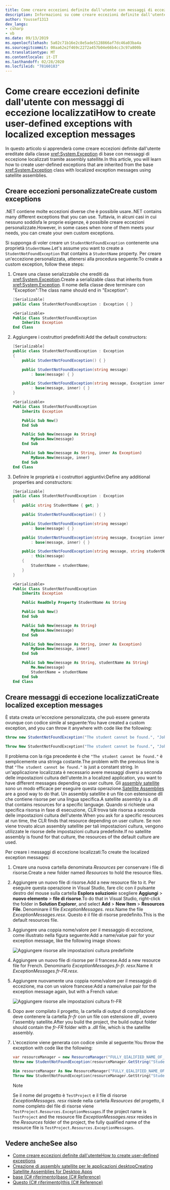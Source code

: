 ```yaml
---
title: Come creare eccezioni definite dall'utente con messaggi di eccezione localizzati
description: Informazioni su come creare eccezioni definite dall'utente con messaggi di eccezione localizzati
author: Youssef1313
dev_langs:
- csharp
- vb
ms.date: 09/13/2019
ms.openlocfilehash: 5a02c71b16e2c8e5ade5128866af7dc46a03ba4a
ms.sourcegitcommit: 00aa62e2f469c2272a457b04e66b4cc3c97a800b
ms.translationtype: MT
ms.contentlocale: it-IT
ms.lasthandoff: 02/28/2020
ms.locfileid: "78160183"
---
```

# <a name="how-to-create-user-defined-exceptions-with-localized-exception-messages"></a><span data-ttu-id="382c6-103">Come creare eccezioni definite dall'utente con messaggi di eccezione localizzati</span><span class="sxs-lookup"><span data-stu-id="382c6-103">How to create user-defined exceptions with localized exception messages</span></span>

<span data-ttu-id="382c6-104">In questo articolo si apprenderà come creare eccezioni definite dall'utente ereditate dalla classe <xref:System.Exception> di base con messaggi di eccezione localizzati tramite assembly satellite.</span><span class="sxs-lookup"><span data-stu-id="382c6-104">In this article, you will learn how to create user-defined exceptions that are inherited from the base <xref:System.Exception> class with localized exception messages using satellite assemblies.</span></span>

## <a name="create-custom-exceptions"></a><span data-ttu-id="382c6-105">Creare eccezioni personalizzate</span><span class="sxs-lookup"><span data-stu-id="382c6-105">Create custom exceptions</span></span>

<span data-ttu-id="382c6-106">.NET contiene molte eccezioni diverse che è possibile usare.</span><span class="sxs-lookup"><span data-stu-id="382c6-106">.NET contains many different exceptions that you can use.</span></span> <span data-ttu-id="382c6-107">Tuttavia, in alcuni casi in cui nessuno soddisfa le proprie esigenze, è possibile creare eccezioni personalizzate.</span><span class="sxs-lookup"><span data-stu-id="382c6-107">However, in some cases when none of them meets your needs, you can create your own custom exceptions.</span></span>

<span data-ttu-id="382c6-108">Si supponga di voler creare un `StudentNotFoundException` contenente una proprietà `StudentName`.</span><span class="sxs-lookup"><span data-stu-id="382c6-108">Let's assume you want to create a `StudentNotFoundException` that contains a `StudentName` property.</span></span>
<span data-ttu-id="382c6-109">Per creare un'eccezione personalizzata, attenersi alla procedura seguente:</span><span class="sxs-lookup"><span data-stu-id="382c6-109">To create a custom exception, follow these steps:</span></span>

1. <span data-ttu-id="382c6-110">Creare una classe serializzabile che erediti da <xref:System.Exception>.</span><span class="sxs-lookup"><span data-stu-id="382c6-110">Create a serializable class that inherits from <xref:System.Exception>.</span></span> <span data-ttu-id="382c6-111">Il nome della classe deve terminare con "Exception":</span><span class="sxs-lookup"><span data-stu-id="382c6-111">The class name should end in "Exception":</span></span>

    ```csharp
    [Serializable]
    public class StudentNotFoundException : Exception { }
    ```

    ```vb
    <Serializable>
    Public Class StudentNotFoundException
        Inherits Exception
    End Class
    ```

1. <span data-ttu-id="382c6-112">Aggiungere i costruttori predefiniti:</span><span class="sxs-lookup"><span data-stu-id="382c6-112">Add the default constructors:</span></span>

    ```csharp
    [Serializable]
    public class StudentNotFoundException : Exception
    {
        public StudentNotFoundException() { }

        public StudentNotFoundException(string message)
            : base(message) { }

        public StudentNotFoundException(string message, Exception inner)
            : base(message, inner) { }
    }
    ```

    ```vb
    <Serializable>
    Public Class StudentNotFoundException
        Inherits Exception

        Public Sub New()
        End Sub

        Public Sub New(message As String)
            MyBase.New(message)
        End Sub

        Public Sub New(message As String, inner As Exception)
            MyBase.New(message, inner)
        End Sub
    End Class
    ```

1. <span data-ttu-id="382c6-113">Definire le proprietà e i costruttori aggiuntivi:</span><span class="sxs-lookup"><span data-stu-id="382c6-113">Define any additional properties and constructors:</span></span>

    ```csharp
    [Serializable]
    public class StudentNotFoundException : Exception
    {
        public string StudentName { get; }

        public StudentNotFoundException() { }

        public StudentNotFoundException(string message)
            : base(message) { }

        public StudentNotFoundException(string message, Exception inner)
            : base(message, inner) { }

        public StudentNotFoundException(string message, string studentName)
            : this(message)
        {
            StudentName = studentName;
        }
    }
    ```

    ```vb
    <Serializable>
    Public Class StudentNotFoundException
        Inherits Exception

        Public ReadOnly Property StudentName As String

        Public Sub New()
        End Sub

        Public Sub New(message As String)
            MyBase.New(message)
        End Sub

        Public Sub New(message As String, inner As Exception)
            MyBase.New(message, inner)
        End Sub

        Public Sub New(message As String, studentName As String)
            Me.New(message)
            StudentName = studentName
        End Sub
    End Class
    ```

## <a name="create-localized-exception-messages"></a><span data-ttu-id="382c6-114">Creare messaggi di eccezione localizzati</span><span class="sxs-lookup"><span data-stu-id="382c6-114">Create localized exception messages</span></span>

<span data-ttu-id="382c6-115">È stata creata un'eccezione personalizzata, che può essere generata ovunque con codice simile al seguente:</span><span class="sxs-lookup"><span data-stu-id="382c6-115">You have created a custom exception, and you can throw it anywhere with code like the following:</span></span>

```csharp
throw new StudentNotFoundException("The student cannot be found.", "John");
```

```vb
Throw New StudentNotFoundException("The student cannot be found.", "John")
```

<span data-ttu-id="382c6-116">Il problema con la riga precedente è che `"The student cannot be found."` è semplicemente una stringa costante.</span><span class="sxs-lookup"><span data-stu-id="382c6-116">The problem with the previous line is that `"The student cannot be found."` is just a constant string.</span></span> <span data-ttu-id="382c6-117">In un'applicazione localizzata è necessario avere messaggi diversi a seconda delle impostazioni cultura dell'utente.</span><span class="sxs-lookup"><span data-stu-id="382c6-117">In a localized application, you want to have different messages depending on user culture.</span></span>
<span data-ttu-id="382c6-118">Gli [assembly satellite](../../framework/resources/creating-satellite-assemblies-for-desktop-apps.md) sono un modo efficace per eseguire questa operazione.</span><span class="sxs-lookup"><span data-stu-id="382c6-118">[Satellite Assemblies](../../framework/resources/creating-satellite-assemblies-for-desktop-apps.md) are a good way to do that.</span></span> <span data-ttu-id="382c6-119">Un assembly satellite è un file con estensione dll che contiene risorse per una lingua specifica.</span><span class="sxs-lookup"><span data-stu-id="382c6-119">A satellite assembly is a .dll that contains resources for a specific language.</span></span> <span data-ttu-id="382c6-120">Quando si richiede una specifica risorsa in fase di esecuzione, CLR trova tale risorsa a seconda delle impostazioni cultura dell'utente.</span><span class="sxs-lookup"><span data-stu-id="382c6-120">When you ask for a specific resources at run time, the CLR finds that resource depending on user culture.</span></span> <span data-ttu-id="382c6-121">Se non viene trovato alcun assembly satellite per tali impostazioni cultura, vengono utilizzate le risorse delle impostazioni cultura predefinite.</span><span class="sxs-lookup"><span data-stu-id="382c6-121">If no satellite assembly is found for that culture, the resources of the default culture are used.</span></span>

<span data-ttu-id="382c6-122">Per creare i messaggi di eccezione localizzati:</span><span class="sxs-lookup"><span data-stu-id="382c6-122">To create the localized exception messages:</span></span>

1. <span data-ttu-id="382c6-123">Creare una nuova cartella denominata *Resources* per conservare i file di risorse.</span><span class="sxs-lookup"><span data-stu-id="382c6-123">Create a new folder named *Resources* to hold the resource files.</span></span>
1. <span data-ttu-id="382c6-124">Aggiungere un nuovo file di risorse.</span><span class="sxs-lookup"><span data-stu-id="382c6-124">Add a new resource file to it.</span></span> <span data-ttu-id="382c6-125">Per eseguire questa operazione in Visual Studio, fare clic con il pulsante destro del mouse sulla cartella **Esplora soluzioni**e scegliere **Aggiungi** > **nuovo elemento** > **file di risorse**.</span><span class="sxs-lookup"><span data-stu-id="382c6-125">To do that in Visual Studio, right-click the folder in **Solution Explorer**, and select **Add** > **New Item** > **Resources File**.</span></span> <span data-ttu-id="382c6-126">Denominare il file *ExceptionMessages. resx*.</span><span class="sxs-lookup"><span data-stu-id="382c6-126">Name the file *ExceptionMessages.resx*.</span></span> <span data-ttu-id="382c6-127">Questo è il file di risorse predefinito.</span><span class="sxs-lookup"><span data-stu-id="382c6-127">This is the default resources file.</span></span>
1. <span data-ttu-id="382c6-128">Aggiungere una coppia nome/valore per il messaggio di eccezione, come illustrato nella figura seguente:</span><span class="sxs-lookup"><span data-stu-id="382c6-128">Add a name/value pair for your exception message, like the following image shows:</span></span>

   ![Aggiungere risorse alle impostazioni cultura predefinite](media/add-resources-to-default-culture.jpg)

1. <span data-ttu-id="382c6-130">Aggiungere un nuovo file di risorse per il francese.</span><span class="sxs-lookup"><span data-stu-id="382c6-130">Add a new resource file for French.</span></span> <span data-ttu-id="382c6-131">Denominarlo *ExceptionMessages.fr-fr. resx*.</span><span class="sxs-lookup"><span data-stu-id="382c6-131">Name it *ExceptionMessages.fr-FR.resx*.</span></span>
1. <span data-ttu-id="382c6-132">Aggiungere nuovamente una coppia nome/valore per il messaggio di eccezione, ma con un valore francese:</span><span class="sxs-lookup"><span data-stu-id="382c6-132">Add a name/value pair for the exception message again, but with a French value:</span></span>

   ![Aggiungere risorse alle impostazioni cultura fr-FR](media/add-resources-to-fr-culture.jpg)

1. <span data-ttu-id="382c6-134">Dopo aver compilato il progetto, la cartella di output di compilazione deve contenere la cartella *fr-fr* con un file con estensione *dll* , ovvero l'assembly satellite.</span><span class="sxs-lookup"><span data-stu-id="382c6-134">After you build the project, the build output folder should contain the *fr-FR* folder with a *.dll* file, which is the satellite assembly.</span></span>
1. <span data-ttu-id="382c6-135">L'eccezione viene generata con codice simile al seguente:</span><span class="sxs-lookup"><span data-stu-id="382c6-135">You throw the exception with code like the following:</span></span>

    ```csharp
    var resourceManager = new ResourceManager("FULLY_QIALIFIED_NAME_OF_RESOURCE_FILE", Assembly.GetExecutingAssembly());
    throw new StudentNotFoundException(resourceManager.GetString("StudentNotFound"), "John");
    ```

    ```vb
    Dim resourceManager As New ResourceManager("FULLY_QIALIFIED_NAME_OF_RESOURCE_FILE", Assembly.GetExecutingAssembly())
    Throw New StudentNotFoundException(resourceManager.GetString("StudentNotFound"), "John")
    ```

    > [!NOTE]
    > <span data-ttu-id="382c6-136">Se il nome del progetto è `TestProject` e il file di risorse *ExceptionMessages. resx* risiede nella cartella *Resources* del progetto, il nome completo del file di risorse viene `TestProject.Resources.ExceptionMessages`.</span><span class="sxs-lookup"><span data-stu-id="382c6-136">If the project name is `TestProject` and the resource file *ExceptionMessages.resx* resides in the *Resources* folder of the project, the fully qualified name of the resource file is `TestProject.Resources.ExceptionMessages`.</span></span>

## <a name="see-also"></a><span data-ttu-id="382c6-137">Vedere anche</span><span class="sxs-lookup"><span data-stu-id="382c6-137">See also</span></span>

- [<span data-ttu-id="382c6-138">Come creare eccezioni definite dall'utente</span><span class="sxs-lookup"><span data-stu-id="382c6-138">How to create user-defined exceptions</span></span>](how-to-create-user-defined-exceptions.md)
- [<span data-ttu-id="382c6-139">Creazione di assembly satellite per le applicazioni desktop</span><span class="sxs-lookup"><span data-stu-id="382c6-139">Creating Satellite Assemblies for Desktop Apps</span></span>](../../framework/resources/creating-satellite-assemblies-for-desktop-apps.md)
- [<span data-ttu-id="382c6-140">base (C# riferimento)</span><span class="sxs-lookup"><span data-stu-id="382c6-140">base (C# Reference)</span></span>](../../csharp/language-reference/keywords/base.md)
- [<span data-ttu-id="382c6-141">Questo (C# riferimento)</span><span class="sxs-lookup"><span data-stu-id="382c6-141">this (C# Reference)</span></span>](../../csharp/language-reference/keywords/this.md)

